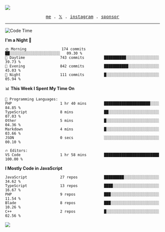 <img style="bottom: 800px;" src="https://imgur.com/rilHVxA.png"/>
<p align="center">
  <samp>
    <a href="https://fayln.com">me</a> .
    <!-- <a href="https://fayln.com/projects">projects</a> . -->
    <a href="https://go.fayln.com/twitter">𝕏</a> .
    <a href="https://go.fayln.com/instagram">instagram</a> .
<!--     <a href="https://go.fayln.com/polywork">polywork</a> . -->
    <a href="https://github.com/sponsors/faridhnzz">sponsor</a>
  </samp>
</p>

---
<!--START_SECTION:waka-->
![Code Time](http://img.shields.io/badge/Code%20Time-4%2C023%20hrs%2035%20mins-blue)

**I'm a Night 🦉** 

```text
🌞 Morning                174 commits         ██░░░░░░░░░░░░░░░░░░░░░░░   09.30 % 
🌆 Daytime                743 commits         ██████████░░░░░░░░░░░░░░░   39.73 % 
🌃 Evening                842 commits         ███████████░░░░░░░░░░░░░░   45.03 % 
🌙 Night                  111 commits         █░░░░░░░░░░░░░░░░░░░░░░░░   05.94 % 
```


📊 **This Week I Spent My Time On** 

```text
💬 Programming Languages: 
PHP                      1 hr 40 mins        █████████████████████░░░░   84.85 % 
TypeScript               8 mins              ██░░░░░░░░░░░░░░░░░░░░░░░   07.03 % 
Other                    5 mins              █░░░░░░░░░░░░░░░░░░░░░░░░   04.36 % 
Markdown                 4 mins              █░░░░░░░░░░░░░░░░░░░░░░░░   03.66 % 
JSON                     0 secs              ░░░░░░░░░░░░░░░░░░░░░░░░░   00.10 % 

🔥 Editors: 
VS Code                  1 hr 58 mins        █████████████████████████   100.00 % 
```

**I Mostly Code in JavaScript** 

```text
JavaScript               27 repos            █████████░░░░░░░░░░░░░░░░   34.62 % 
TypeScript               13 repos            ████░░░░░░░░░░░░░░░░░░░░░   16.67 % 
PHP                      9 repos             ███░░░░░░░░░░░░░░░░░░░░░░   11.54 % 
Blade                    8 repos             ███░░░░░░░░░░░░░░░░░░░░░░   10.26 % 
C++                      2 repos             █░░░░░░░░░░░░░░░░░░░░░░░░   02.56 % 
```




<!--END_SECTION:waka-->

![](https://hit.yhype.me/github/profile?user_id=29797712)
